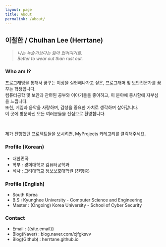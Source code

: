 ```yaml
---
layout: page
title: About
permalink: /about/
---
```


## 이철한 / Chulhan Lee (Herrtane)
> *나는 녹슬기보다는 닳아 없어지기를.*<br/>
> *Better to wear out than rust out.*<br/>

### Who am I?
프로그래밍을 통해서 꿈꾸는 이상을 실현해나가고 싶은, 프로그래머 및 보안전문가를 꿈꾸는 학생입니다.<br/>
컴퓨터공학 및 보안과 관련된 공부와 이야기들을 좋아하고, 이 분야에 종사함에 자부심을 느낍니다.<br/>
또한, 게임과 음악을 사랑하며, 감성을 중요한 가치로 생각하며 살아갑니다.<br/>
이 곳에 방문하신 모든 여러분들을 진심으로 환영합니다.<br/>

<br/>

제가 진행했던 프로젝트들을 보시려면, MyProjects 카테고리를 클릭해주세요.<br/>

### Profile (Korean)
- 대한민국
- 학부 : 경희대학교 컴퓨터공학과
- 석사 : 고려대학교 정보보호대학원 (진행중)

### Profile (English)
- South Korea
- B.S : Kyunghee University - Computer Science and Engineering
- Master : (Ongoing) Korea University - School of Cyber Security

### Contact
- Email : {{site.email}}
- Blog(Naver) : blog.naver.com/cjfgksvv
- Blog(Github) : herrtane.github.io